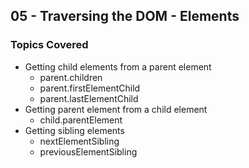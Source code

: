 ## 05 - Traversing the DOM - Elements

### Topics Covered

- Getting child elements from a parent element
  - parent.children
  - parent.firstElementChild
  - parent.lastElementChild
- Getting parent element from a child element
  - child.parentElement
- Getting sibling elements
  - nextElementSibling
  - previousElementSibling
